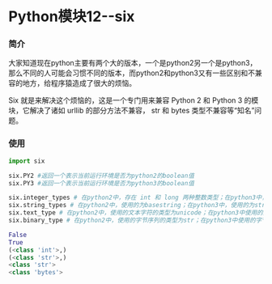 # Python模块12--six

### 简介

大家知道现在python主要有两个大的版本，一个是python2另一个是python3，那么不同的人可能会习惯不同的版本，而python2和python3又有一些区别和不兼容的地方，给程序猿造成了很大的烦恼。

Six 就是来解决这个烦恼的，这是一个专门用来兼容 Python 2 和 Python 3 的模块，它解决了诸如 urllib 的部分方法不兼容， str 和 bytes 类型不兼容等“知名”问题。

### 使用

```python
import six

six.PY2 #返回一个表示当前运行环境是否为python2的boolean值
six.PY3 #返回一个表示当前运行环境是否为python3的boolean值

six.integer_types # 在python2中，存在 int 和 long 两种整数类型；在python3中，仅存在一种类型int
six.string_types # 在python2中，使用的为basestring；在python3中，使用的为str
six.text_type # 在python2中，使用的文本字符的类型为unicode；在python3中使用的文本字符的类型为str
six.binary_type # 在python2中，使用的字节序列的类型为str；在python3中使用的字节序列的类型为bytes
```

```python
False
True
(<class 'int'>,)
(<class 'str'>,)
<class 'str'>
<class 'bytes'>
```

